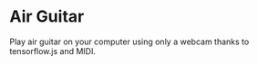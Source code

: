 # Air Guitar

Play air guitar on your computer using only a webcam thanks to tensorflow.js and MIDI.
